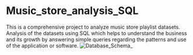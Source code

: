 # Music_store_analysis_SQL
This is a comprehensive project to analyze music store playlist datasets.
Analysis of the datasets using SQL which helps to understand the business and its growth by answering simple queries regarding the patterns and use of the application or software.
![Database_Schema_](https://user-images.githubusercontent.com/56424335/225570396-bac7e3d8-4e18-4328-8172-d83bfd3f0e98.jpg)



